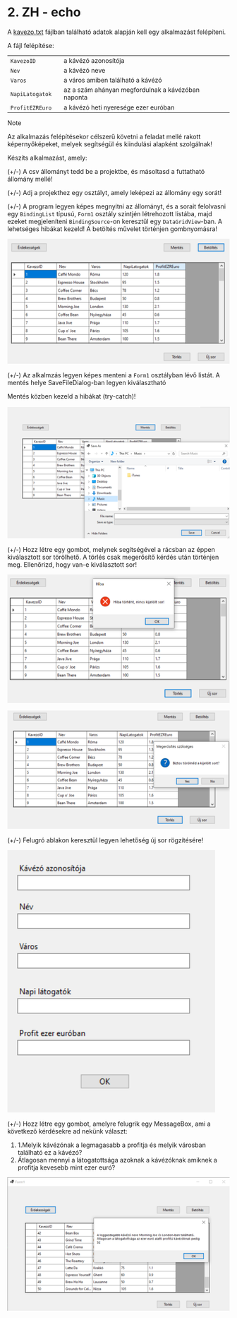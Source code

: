 # 2. ZH - echo

A [kavezo.txt](kavezo.txt) fájlban található adatok alapján kell egy alkalmazást felépíteni. 

A fájl felépítése:

|                   |                                                    |      |
| ----------------- | -------------------------------------------------- | ---- |
| `KavezoID  `      | a kávézó azonosítója                               |      |
| `Nev    `         | a kávézó neve                                      |      |
| `Varos `          | a város amiben található a kávézó                  |      |
| `NapiLatogatok `  | az a szám ahányan megfordulnak a kávézóban naponta |      |
| `ProfitEZREuro  ` | a kávézó heti nyeresége ezer euróban               |      |

> [!NOTE]
>
> Az alkalmazás felépítésekor célszerű követni a feladat mellé rakott képernyőképeket, melyek segítségül és kiindulási alapként szolgálnak!

Készíts alkalmazást, amely:

(+/-) A csv állományt tedd be a projektbe, és másoltasd a futtatható állomány mellé!

(+/-) Adj a projekthez egy osztályt, amely leképezi az állomány egy sorát!

(+/-) A program legyen képes megnyitni az állományt, és a sorait felolvasni egy `BindingList` típusú, `Form1` osztály szintjén létrehozott listába, majd ezeket megjeleníteni `BindingSource`-on keresztül egy `DataGridView`-ban. A lehetséges hibákat kezeld! A betöltés művelet történjen gombnyomásra!

![image1](image1.png)

(+/-) Az alkalmzás legyen képes menteni a `Form1` osztályban lévő listát. A mentés helye SaveFileDialog-ban legyen kiválasztható

Mentés közben kezeld a hibákat (try-catch)! 

![image3](image3.png)

(+/-) Hozz létre egy gombot, melynek segítségével a rácsban az éppen kiválasztott sor törölhető. A törlés csak megerősítő kérdés után történjen meg.
Ellenőrizd, hogy van-e kiválasztott sor!

![image4](image4.png)



![image5](image5.png)



(+/-) Felugró ablakon keresztül legyen lehetőség új sor rögzítésére!



![image6](image6.png)



(+/-) Hozz létre egy gombot, amelyre felugrik egy MessageBox, ami a következő kérdésekre ad nekünk választ:

1) 1.Melyik kávézónak a legmagasabb a profitja és melyik városban található ez a kávézó?
2) Átlagosan mennyi a látogatottsága azoknak a kávézóknak amiknek a profitja kevesebb mint ezer euró?

![image7](image7.png)
